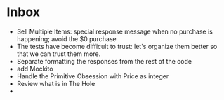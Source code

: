 # Inbox

- Sell Multiple Items: special response message when no purchase is happening; avoid the $0 purchase
- The tests have become difficult to trust: let's organize them better so that we can trust them more.
- Separate formatting the responses from the rest of the code
- add Mockito
- Handle the Primitive Obsession with Price as integer
- Review what is in The Hole
- 
